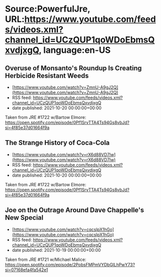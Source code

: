 # Source:PowerfulJre, URL:https://www.youtube.com/feeds/videos.xml?channel_id=UCzQUP1qoWDoEbmsQxvdjxgQ, language:en-US

## Overuse of Monsanto's Roundup Is Creating Herbicide Resistant Weeds
 - [https://www.youtube.com/watch?v=ZmnU-A9gJ2Q](https://www.youtube.com/watch?v=ZmnU-A9gJ2Q)
 - RSS feed: https://www.youtube.com/feeds/videos.xml?channel_id=UCzQUP1qoWDoEbmsQxvdjxgQ
 - date published: 2021-10-20 00:00:00+00:00

Taken from JRE #1722 w/Bartow Elmore:
https://open.spotify.com/episode/0Pf1SrvTTA4Ts94Gs8vbJd?si=4f85e37d01664f9a

## The Strange History of Coca-Cola
 - [https://www.youtube.com/watch?v=rX6d88VD7lw](https://www.youtube.com/watch?v=rX6d88VD7lw)
 - RSS feed: https://www.youtube.com/feeds/videos.xml?channel_id=UCzQUP1qoWDoEbmsQxvdjxgQ
 - date published: 2021-10-20 00:00:00+00:00

Taken from JRE #1722 w/Bartow Elmore:
https://open.spotify.com/episode/0Pf1SrvTTA4Ts94Gs8vbJd?si=4f85e37d01664f9a

## Joe on the Outrage Around Dave Chappelle's New Special
 - [https://www.youtube.com/watch?v=cqcslpX1hGo](https://www.youtube.com/watch?v=cqcslpX1hGo)
 - RSS feed: https://www.youtube.com/feeds/videos.xml?channel_id=UCzQUP1qoWDoEbmsQxvdjxgQ
 - date published: 2021-10-19 00:00:00+00:00

Taken from JRE #1721 w/Michael Malice:
https://open.spotify.com/episode/2PobsFMPmVYDbGlLhPwY73?si=07168efa4fa542e1

